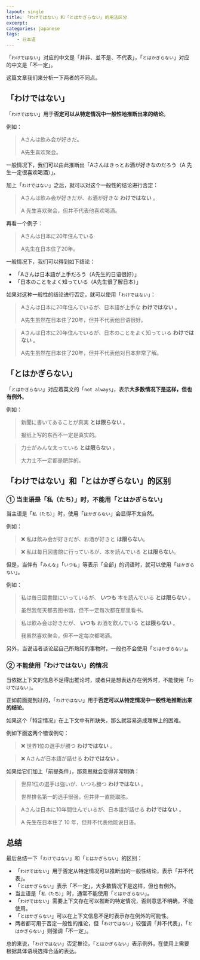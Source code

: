 ```yaml
---
layout: single
title: 「わけではない」和「とはかぎらない」的用法区分
excerpt: 
categories: japanese
tags:
    - 日本语
---
```


「`わけではない`」对应的中文是「并非、並不是、不代表」，「`とはかぎらない`」对应的中文是「不一定」。

这篇文章我们来分析一下两者的不同点。

## 「わけではない」

「`わけではない`」用于**否定可以从特定情况中一般性地推断出来的结论**。

例如：

> Aさんは飲み会が好きだ。
>
> A先生喜欢聚会。

一般情况下，我们可以由此推断出「Aさんはきっとお酒が好きなのだろう（A 先生一定很喜欢喝酒）」。

加上「`わけではない`」之后，就可以对这个一般性的结论进行否定：

> Aさんは飲み会が好きだが、お酒が好きな **わけではない** 。
>
> A 先生喜欢聚会，但并不代表他喜欢喝酒。

再看一个例子：

> Aさんは日本に20年住んでいる
>
> A先生在日本住了20年。

一般情况下，我们可以得到如下结论：

- 「Aさんは日本語が上手だろう（A先生的日语很好）」
- 「日本のことをよく知っている（A先生很了解日本）」

如果对这种一般性的结论进行否定，就可以使用「`わけではない`」：

> Aさんは日本に20年住んでいるが、日本語が上手な **わけではない** 。
>
> A先生虽然在日本住了20年，但并不代表他日语很好。

> Aさんは日本に20年住んでいるが、日本のことをよく知っている **わけではない** 。
>
> A先生虽然在日本住了20年，但并不代表他对日本非常了解。

## 「とはかぎらない」

「`とはかぎらない`」对应着英文的「`not always`」，表示**大多数情况下是这样，但也有例外**。

例如：

> 新聞に書いてあることが真実 **とは限らない** 。
>
> 报纸上写的东西不一定是真实的。

> 力士がみんな太っている **とは限らない** 。
>
> 大力士不一定都是肥胖的。

## 「わけではない」和「とはかぎらない」的区别

### ① 当主语是「私（たち）」时，不能用「とはかぎらない」

当主语是「`私（たち）`」时，使用「`はかぎらない`」会显得不太自然。

例如：

> ❌ 私は飲み会が好きだが、お酒が好きと **は限らない**。

> ❌ 私は毎日図書館に行っているが、本を読んでいる **とは限らない**。

但是，当伴有「`みんな`」「`いつも`」等表示「全部」的词语时，就可以使用「`はかぎらない`」。

例如：

> 私は毎日図書館にいっているが、 **いつも** 本を読んでいる **とは限らない** 。
> 
> 虽然我每天都去图书馆，但不一定每次都在那里看书。

> 私は飲み会は好きだが、 **いつも** お酒を飲んでいる **とは限らない** 。
>
> 我虽然喜欢聚会，但不一定每次都喝酒。

另外，当说话者谈论起自己所熟知的事物时，一般也不会使用「`とはかぎらない`」。

### ② 不能使用「わけではない」的情况

当依据上下文的信息不足得出推论时，或者只是想表达存在例外时，不能使用「`わけではない`」。

正如前面提到过的，「`わけではない`」用于**否定可以从特定情况中一般性地推断出来的结论**。

如果这个「特定情况」在上下文中有所缺失，那么就容易造成理解上的困难。

例如下面这两个错误例句：

> ❌ 世界1位の選手が勝つ **わけではない** 。

> ❌ Aさんが日本語が話せる **わけではない** 。

如果给它们加上「前提条件」，那意思就会变得非常明确：

> 世界1位の選手は強いが、いつも勝つ **わけではない** 。
>
> 世界排名第一的选手很强，但并非一直能取胜。

> Aさんは日本に10年間住んでいるが、日本語が話せる **わけではない** 。
>
> A 先生在日本住了 10 年，但并不代表他能说日语。

## 总结

最后总结一下「`わけではない`」和「`とはかぎらない`」的区别：

* 「`わけではない`」用于否定从特定情况可以推断出的一般性结论，表示「并不代表」。
* 「`とはかぎらない`」表示「不一定」，大多数情况下是这样，但也有例外。
* 当主语是「`私（たち）`」时，通常不能使用「`とはかぎらない`」。
* 「`わけではない`」需要上下文存在可以推断的特定情况，否则意思不明确，不能使用。
* 「`とはかぎらない`」可以在上下文信息不足时表示存在例外的可能性。
* 两者都可用于否定一般性的推论，但「`わけではない`」较强调「并不代表」，「`とはかぎらない`」则强调「不一定」。

总的来说，「`わけではない`」否定推论，「`とはかぎらない`」表示例外，在使用上需要根据具体语境选择合适的表达。
